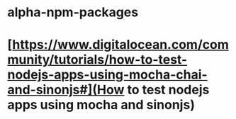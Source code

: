 # alpha-npm-packages

# [https://www.digitalocean.com/community/tutorials/how-to-test-nodejs-apps-using-mocha-chai-and-sinonjs#](How to test nodejs apps using mocha and sinonjs)